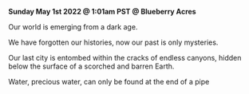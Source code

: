 **Sunday May 1st 2022 @ 1:01am PST @ Blueberry Acres**

Our world is emerging from a dark age. 

We have forgotten our histories, now our past is only mysteries. 

Our last city is entombed within the cracks of endless canyons, hidden below the surface of a scorched and barren Earth. 

Water, precious water, can only be found at the end of a pipe